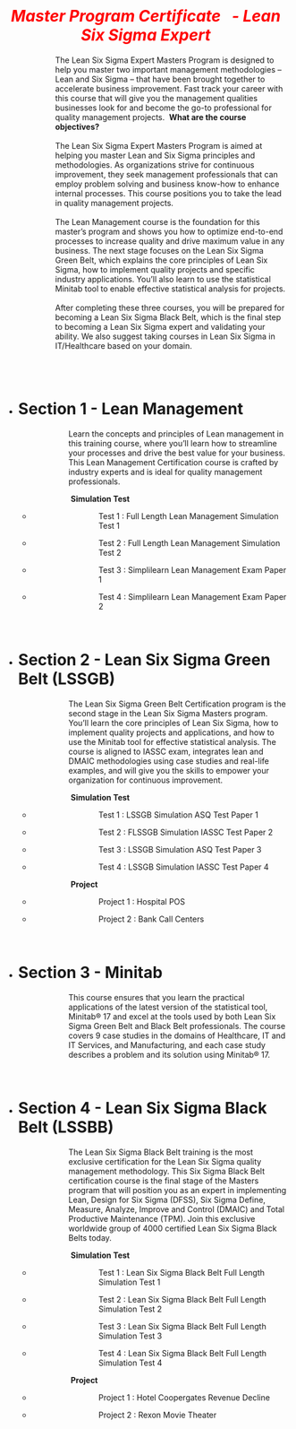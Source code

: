 <center>
 &nbsp; &nbsp; &nbsp; &nbsp; &nbsp; &nbsp;&nbsp; &nbsp; &nbsp; &nbsp; &nbsp; &nbsp;&nbsp; &nbsp; &nbsp; &nbsp; &nbsp; &nbsp;<h1 style="color:red"><em><strong>Master Program Certificate &nbsp; -  Lean Six Sigma Expert</strong></em></h1>
</center>
<p style="padding-left: 90px;">
The Lean Six Sigma Expert Masters Program is designed to help you master two important management methodologies – Lean and Six Sigma – that have been brought together to accelerate business improvement. Fast track your career with this course that will give you the management qualities businesses look for and become the go-to professional for quality management projects.
<span style="font-weight: 200;">&nbsp;</span><strong>What are the course objectives?</strong><br><br>
The Lean Six Sigma Expert Masters Program is aimed at helping you master Lean and Six Sigma principles and methodologies. As organizations strive for continuous improvement, they seek management professionals that can employ problem solving and business know-how to enhance internal processes. This course positions you to take the lead in quality management projects.<br><br>
The Lean Management course is the foundation for this master’s program and shows you how to optimize end-to-end processes to increase quality and drive maximum value in any business. The next stage focuses on the Lean Six Sigma Green Belt, which explains the core principles of Lean Six Sigma, how to implement quality projects and specific industry applications. You’ll also learn to use the statistical Minitab tool to enable effective statistical analysis for projects.<br><br>
After completing these three courses, you will be prepared for becoming a Lean Six Sigma Black Belt, which is the final step to becoming a Lean Six Sigma expert and validating your ability. We also suggest taking courses in Lean Six Sigma in IT/Healthcare based on your domain.<br><br>
</p>
<br>

<ul>
<li style="font-weight: 400;">
        <h1><strong>Section 1 - Lean Management</strong></h1>
</li>
    <p style="padding-left: 90px;">
    Learn the concepts and principles of Lean management in this training course, where you’ll learn how to streamline your processes and drive the best value for your business. This Lean Management Certification course is crafted by industry experts and is ideal for quality management professionals.</p>
    <p style="padding-left: 90px;"><span style="font-weight: 200;">&nbsp;</span><strong>Simulation Test</strong></p>
        <ul>
            <li><p style="padding-left: 120px;"><span style="font-weight: 400;">Test 1 : Full Length Lean Management Simulation Test 1</span></a></p></li>
            <li><p style="padding-left: 120px;"><span style="font-weight: 400;">Test 2 : Full Length Lean Management Simulation Test 2</span></a></p></li>
            <li><p style="padding-left: 120px;"><span style="font-weight: 400;">Test 3 : Simplilearn Lean Management Exam Paper 1</span></a></p></li>
            <li><p style="padding-left: 120px;"><span style="font-weight: 400;">Test 4 : Simplilearn Lean Management Exam Paper 2</span></a></p></li>
        </ul>
<br>
<li style="font-weight: 400;">
        <h1><strong>Section 2 - Lean Six Sigma Green Belt (LSSGB)</strong></h1>
</li>
    <p style="padding-left: 90px;">
    The Lean Six Sigma Green Belt Certification program is the second stage in the Lean Six Sigma Masters program. You’ll learn the core principles of Lean Six Sigma, how to implement quality projects and applications, and how to use the Minitab tool for effective statistical analysis. The course is aligned to IASSC exam, integrates lean and DMAIC methodologies using case studies and real-life examples, and will give you the skills to empower your organization for continuous improvement.</p>
        <p style="padding-left: 90px;"><span style="font-weight: 200;">&nbsp;</span><strong>Simulation Test</strong></p>
        <ul>
            <li><p style="padding-left: 120px;"><span style="font-weight: 400;">Test 1 : LSSGB Simulation ASQ Test Paper 1</span></a></p></li>
            <li><p style="padding-left: 120px;"><span style="font-weight: 400;">Test 2 : FLSSGB Simulation IASSC Test Paper 2</span></a></p></li>
            <li><p style="padding-left: 120px;"><span style="font-weight: 400;">Test 3 : LSSGB Simulation ASQ Test Paper 3</span></a></p></li>
            <li><p style="padding-left: 120px;"><span style="font-weight: 400;">Test 4 : LSSGB Simulation IASSC Test Paper 4</span></a></p></li>
        </ul>
        <p style="padding-left: 90px;"><span style="font-weight: 200;">&nbsp;</span><strong>Project</strong></p>
        <ul>
            <li><p style="padding-left: 120px;"><span style="font-weight: 400;">Project 1 : Hospital POS</span></a></p></li>
            <li><p style="padding-left: 120px;"><span style="font-weight: 400;">Project 2 : Bank Call Centers</span></a></p></li>
        </ul>
<br>
<li style="font-weight: 400;">
        <h1><strong>Section 3 - Minitab</strong></h1>
</li>
    <p style="padding-left: 90px;">This course ensures that you learn the practical applications of the latest version of the statistical tool, Minitab® 17 and excel at the tools used by both Lean Six Sigma Green Belt and Black Belt professionals. The course covers 9 case studies in the domains of Healthcare, IT and IT Services, and Manufacturing, and each case study describes a problem and its solution using Minitab® 17.</p>

<br> 
<li style="font-weight: 400;">
            <h1><strong>Section 4 - Lean Six Sigma Black Belt (LSSBB)</strong></h1>
</li>
        <p style="padding-left: 90px;">The Lean Six Sigma Black Belt training is the most exclusive certification for the Lean Six Sigma quality management methodology. This Six Sigma Black Belt certification course is the final stage of the Masters program that will position you as an expert in implementing Lean, Design for Six Sigma (DFSS), Six Sigma Define, Measure, Analyze, Improve and Control (DMAIC) and Total Productive Maintenance (TPM). Join this exclusive worldwide group of 4000 certified Lean Six Sigma Black Belts today.</p>
        <p style="padding-left: 90px;"><span style="font-weight: 200;">&nbsp;</span><strong>Simulation Test</strong></p>
        <ul>
            <li><p style="padding-left: 120px;"><span style="font-weight: 400;">Test 1 : Lean Six Sigma Black Belt Full Length Simulation Test 1</span></a></p></li>
            <li><p style="padding-left: 120px;"><span style="font-weight: 400;">Test 2 : Lean Six Sigma Black Belt Full Length Simulation Test 2</span></a></p></li>
            <li><p style="padding-left: 120px;"><span style="font-weight: 400;">Test 3 : Lean Six Sigma Black Belt Full Length Simulation Test 3</span></a></p></li>
            <li><p style="padding-left: 120px;"><span style="font-weight: 400;">Test 4 : Lean Six Sigma Black Belt Full Length Simulation Test 4</span></a></p></li>
        </ul>
        <p style="padding-left: 90px;"><span style="font-weight: 200;">&nbsp;</span><strong>Project</strong></p>
        <ul>
            <li><p style="padding-left: 120px;"><span style="font-weight: 400;">Project 1 : Hotel Coopergates Revenue Decline</span></a></p></li>
            <li><p style="padding-left: 120px;"><span style="font-weight: 400;">Project 2 : Rexon Movie Theater</span></a></p></li>
        </ul>
</ul>
